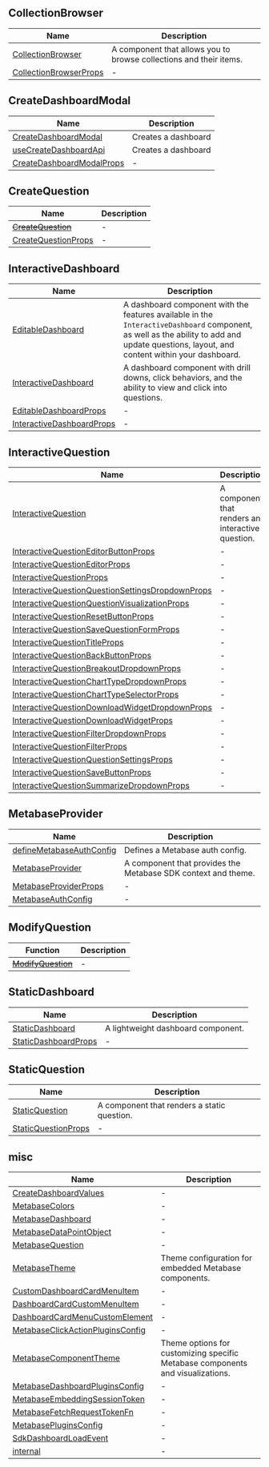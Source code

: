 ## CollectionBrowser

| Name                                                | Description                                                        |
| --------------------------------------------------- | ------------------------------------------------------------------ |
| [CollectionBrowser](CollectionBrowser.md)           | A component that allows you to browse collections and their items. |
| [CollectionBrowserProps](CollectionBrowserProps.md) | -                                                                  |

## CreateDashboardModal

| Name                                                      | Description         |
| --------------------------------------------------------- | ------------------- |
| [CreateDashboardModal](CreateDashboardModal.md)           | Creates a dashboard |
| [useCreateDashboardApi](useCreateDashboardApi.md)         | Creates a dashboard |
| [CreateDashboardModalProps](CreateDashboardModalProps.md) | -                   |

## CreateQuestion

| Name                                          | Description |
| --------------------------------------------- | ----------- |
| [~~CreateQuestion~~](CreateQuestion.md)       | -           |
| [CreateQuestionProps](CreateQuestionProps.md) | -           |

## InteractiveDashboard

| Name                                                      | Description                                                                                                                                                                               |
| --------------------------------------------------------- | ----------------------------------------------------------------------------------------------------------------------------------------------------------------------------------------- |
| [EditableDashboard](EditableDashboard.md)                 | A dashboard component with the features available in the `InteractiveDashboard` component, as well as the ability to add and update questions, layout, and content within your dashboard. |
| [InteractiveDashboard](InteractiveDashboard.md)           | A dashboard component with drill downs, click behaviors, and the ability to view and click into questions.                                                                                |
| [EditableDashboardProps](EditableDashboardProps.md)       | -                                                                                                                                                                                         |
| [InteractiveDashboardProps](InteractiveDashboardProps.md) | -                                                                                                                                                                                         |

## InteractiveQuestion

| Name                                                                                                    | Description                                       |
| ------------------------------------------------------------------------------------------------------- | ------------------------------------------------- |
| [InteractiveQuestion](InteractiveQuestion.md)                                                           | A component that renders an interactive question. |
| [InteractiveQuestionEditorButtonProps](InteractiveQuestionEditorButtonProps.md)                         | -                                                 |
| [InteractiveQuestionEditorProps](InteractiveQuestionEditorProps.md)                                     | -                                                 |
| [InteractiveQuestionProps](InteractiveQuestionProps.md)                                                 | -                                                 |
| [InteractiveQuestionQuestionSettingsDropdownProps](InteractiveQuestionQuestionSettingsDropdownProps.md) | -                                                 |
| [InteractiveQuestionQuestionVisualizationProps](InteractiveQuestionQuestionVisualizationProps.md)       | -                                                 |
| [InteractiveQuestionResetButtonProps](InteractiveQuestionResetButtonProps.md)                           | -                                                 |
| [InteractiveQuestionSaveQuestionFormProps](InteractiveQuestionSaveQuestionFormProps.md)                 | -                                                 |
| [InteractiveQuestionTitleProps](InteractiveQuestionTitleProps.md)                                       | -                                                 |
| [InteractiveQuestionBackButtonProps](InteractiveQuestionBackButtonProps.md)                             | -                                                 |
| [InteractiveQuestionBreakoutDropdownProps](InteractiveQuestionBreakoutDropdownProps.md)                 | -                                                 |
| [InteractiveQuestionChartTypeDropdownProps](InteractiveQuestionChartTypeDropdownProps.md)               | -                                                 |
| [InteractiveQuestionChartTypeSelectorProps](InteractiveQuestionChartTypeSelectorProps.md)               | -                                                 |
| [InteractiveQuestionDownloadWidgetDropdownProps](InteractiveQuestionDownloadWidgetDropdownProps.md)     | -                                                 |
| [InteractiveQuestionDownloadWidgetProps](InteractiveQuestionDownloadWidgetProps.md)                     | -                                                 |
| [InteractiveQuestionFilterDropdownProps](InteractiveQuestionFilterDropdownProps.md)                     | -                                                 |
| [InteractiveQuestionFilterProps](InteractiveQuestionFilterProps.md)                                     | -                                                 |
| [InteractiveQuestionQuestionSettingsProps](InteractiveQuestionQuestionSettingsProps.md)                 | -                                                 |
| [InteractiveQuestionSaveButtonProps](InteractiveQuestionSaveButtonProps.md)                             | -                                                 |
| [InteractiveQuestionSummarizeDropdownProps](InteractiveQuestionSummarizeDropdownProps.md)               | -                                                 |

## MetabaseProvider

| Name                                                    | Description                                                   |
| ------------------------------------------------------- | ------------------------------------------------------------- |
| [defineMetabaseAuthConfig](defineMetabaseAuthConfig.md) | Defines a Metabase auth config.                               |
| [MetabaseProvider](MetabaseProvider.md)                 | A component that provides the Metabase SDK context and theme. |
| [MetabaseProviderProps](MetabaseProviderProps.md)       | -                                                             |
| [MetabaseAuthConfig](MetabaseAuthConfig.md)             | -                                                             |

## ModifyQuestion

| Function                                | Description |
| --------------------------------------- | ----------- |
| [~~ModifyQuestion~~](ModifyQuestion.md) | -           |

## StaticDashboard

| Name                                            | Description                        |
| ----------------------------------------------- | ---------------------------------- |
| [StaticDashboard](StaticDashboard.md)           | A lightweight dashboard component. |
| [StaticDashboardProps](StaticDashboardProps.md) | -                                  |

## StaticQuestion

| Name                                          | Description                                 |
| --------------------------------------------- | ------------------------------------------- |
| [StaticQuestion](StaticQuestion.md)           | A component that renders a static question. |
| [StaticQuestionProps](StaticQuestionProps.md) | -                                           |

## misc

| Name                                                                    | Description                                                                    |
| ----------------------------------------------------------------------- | ------------------------------------------------------------------------------ |
| [CreateDashboardValues](CreateDashboardValues.md)                       | -                                                                              |
| [MetabaseColors](MetabaseColors.md)                                     | -                                                                              |
| [MetabaseDashboard](MetabaseDashboard.md)                               | -                                                                              |
| [MetabaseDataPointObject](MetabaseDataPointObject.md)                   | -                                                                              |
| [MetabaseQuestion](MetabaseQuestion.md)                                 | -                                                                              |
| [MetabaseTheme](MetabaseTheme.md)                                       | Theme configuration for embedded Metabase components.                          |
| [CustomDashboardCardMenuItem](CustomDashboardCardMenuItem.md)           | -                                                                              |
| [DashboardCardCustomMenuItem](DashboardCardCustomMenuItem.md)           | -                                                                              |
| [DashboardCardMenuCustomElement](DashboardCardMenuCustomElement.md)     | -                                                                              |
| [MetabaseClickActionPluginsConfig](MetabaseClickActionPluginsConfig.md) | -                                                                              |
| [MetabaseComponentTheme](MetabaseComponentTheme.md)                     | Theme options for customizing specific Metabase components and visualizations. |
| [MetabaseDashboardPluginsConfig](MetabaseDashboardPluginsConfig.md)     | -                                                                              |
| [MetabaseEmbeddingSessionToken](MetabaseEmbeddingSessionToken.md)       | -                                                                              |
| [MetabaseFetchRequestTokenFn](MetabaseFetchRequestTokenFn.md)           | -                                                                              |
| [MetabasePluginsConfig](MetabasePluginsConfig.md)                       | -                                                                              |
| [SdkDashboardLoadEvent](SdkDashboardLoadEvent.md)                       | -                                                                              |
| [internal](internal.md)                                                 | -                                                                              |

